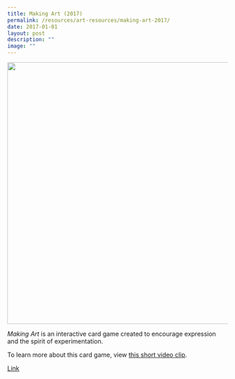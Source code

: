 ```yaml
---
title: Making Art (2017)
permalink: /resources/art-resources/making-art-2017/
date: 2017-01-01
layout: post
description: ""
image: ""
---
```

<img src="/images/41c5e7aaau7158.png" 
         style="width:600px"
	/>


_Making Art_ is an interactive card game created to encourage expression and the spirit of experimentation.

To learn more about this card game, view [this short video clip](https://vimeo.com/217455732).

[Link](https://go.gov.sg/words-in-making-art)